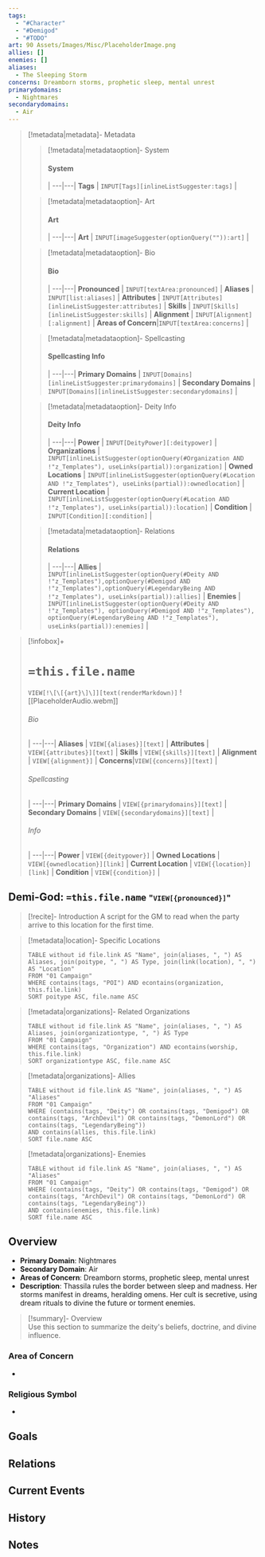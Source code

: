 ```yaml
---
tags:
  - "#Character"
  - "#Demigod"
  - "#TODO"
art: 90 Assets/Images/Misc/PlaceholderImage.png
allies: []
enemies: []
aliases:
  - The Sleeping Storm
concerns: Dreamborn storms, prophetic sleep, mental unrest
primarydomains:
  - Nightmares
secondarydomains:
  - Air
---
```


> [!metadata|metadata]- Metadata 
>> [!metadata|metadataoption]- System
>> #### System
>>  |
>> ---|---|
>> **Tags** | `INPUT[Tags][inlineListSuggester:tags]` |
>
>> [!metadata|metadataoption]- Art
>> #### Art
>>  |
>> ---|---|
>> **Art** | `INPUT[imageSuggester(optionQuery("")):art]` |
>
>> [!metadata|metadataoption]- Bio
>> #### Bio
>>  |
>> ---|---|
>> **Pronounced** |  `INPUT[textArea:pronounced]` |
>> **Aliases** | `INPUT[list:aliases]` |
>> **Attributes** | `INPUT[Attributes][inlineListSuggester:attributes]` |
>> **Skills** | `INPUT[Skills][inlineListSuggester:skills]` |
>> **Alignment** | `INPUT[Alignment][:alignment]` |
>> **Areas of Concern**|`INPUT[textArea:concerns]` |
>
>> [!metadata|metadataoption]- Spellcasting
>> #### Spellcasting Info
>>  |
>>---|---|
>> **Primary Domains** | `INPUT[Domains][inlineListSuggester:primarydomains]` |
>> **Secondary Domains** | `INPUT[Domains][inlineListSuggester:secondarydomains]` |
>
>> [!metadata|metadataoption]- Deity Info
>> #### Deity Info
>>  |
>>---|---|
>> **Power** | `INPUT[DeityPower][:deitypower]` |
>> **Organizations** | `INPUT[inlineListSuggester(optionQuery(#Organization AND !"z_Templates"), useLinks(partial)):organization]` |
>> **Owned Locations** | `INPUT[inlineListSuggester(optionQuery(#Location AND !"z_Templates"), useLinks(partial)):ownedlocation]` |
>> **Current Location** | `INPUT[inlineListSuggester(optionQuery(#Location AND !"z_Templates"), useLinks(partial)):location]` |
>> **Condition** | `INPUT[Condition][:condition]` |
>
>> [!metadata|metadataoption]- Relations
>> #### Relations
>>  |
>> ---|---|
> **Allies** | `INPUT[inlineListSuggester(optionQuery(#Deity AND !"z_Templates"),optionQuery(#Demigod AND !"z_Templates"),optionQuery(#LegendaryBeing AND !"z_Templates"), useLinks(partial)):allies]` |
> **Enemies** | `INPUT[inlineListSuggester(optionQuery(#Deity AND !"z_Templates"), optionQuery(#Demigod AND !"z_Templates"), optionQuery(#LegendaryBeing AND !"z_Templates"), useLinks(partial)):enemies]` |

> [!infobox]+
> # `=this.file.name`
> `VIEW[!\[\[{art}\]\]][text(renderMarkdown)]`
> ![[PlaceholderAudio.webm]]
> ###### Bio
>  |
> ---|---|
> **Aliases** | `VIEW[{aliases}][text]` |
> **Attributes** | `VIEW[{attributes}][text]` |
> **Skills** | `VIEW[{skills}][text]` |
> **Alignment** | `VIEW[{alignment}]` |
> **Concerns**|`VIEW[{concerns}][text]` |
> ###### Spellcasting
>  |
> ---|---|
>  **Primary Domains** | `VIEW[{primarydomains}][text]` |
>  **Secondary Domains** | `VIEW[{secondarydomains}][text]` |
> ###### Info
>  |
> ---|---|
> **Power** | `VIEW[{deitypower}]` |
> **Owned Locations** | `VIEW[{ownedlocation}][link]` |
> **Current Location** | `VIEW[{location}][link]` |
> **Condition** | `VIEW[{condition}]` |


## **Demi-God: `=this.file.name`** <span style="font-size: medium">"`VIEW[{pronounced}]`"</span>

> [!recite]- Introduction
> A script for the GM to read when the party arrive to this location for the first time.

> [!metadata|location]- Specific Locations
> ```dataview
> TABLE without id file.link AS "Name", join(aliases, ", ") AS Aliases, join(poitype, ", ") AS Type, join(link(location), ", ") AS "Location"
> FROM "01 Campaign"
> WHERE contains(tags, "POI") AND econtains(organization, this.file.link)
> SORT poitype ASC, file.name ASC

> [!metadata|organizations]- Related Organizations
> ```dataview
> TABLE without id file.link AS "Name", join(aliases, ", ") AS Aliases, join(organizationtype, ", ") AS Type
> FROM "01 Campaign"
> WHERE contains(tags, "Organization") AND econtains(worship, this.file.link)
> SORT organizationtype ASC, file.name ASC

> [!metadata|organizations]- Allies
> ```dataview
> TABLE without id file.link AS "Name", join(aliases, ", ") AS "Aliases"
> FROM "01 Campaign"
> WHERE (contains(tags, "Deity") OR contains(tags, "Demigod") OR contains(tags, "ArchDevil") OR contains(tags, "DemonLord") OR contains(tags, "LegendaryBeing"))
> AND contains(allies, this.file.link)
> SORT file.name ASC

> [!metadata|organizations]- Enemies
> ```dataview
> TABLE without id file.link AS "Name", join(aliases, ", ") AS "Aliases"
> FROM "01 Campaign"
> WHERE (contains(tags, "Deity") OR contains(tags, "Demigod") OR contains(tags, "ArchDevil") OR contains(tags, "DemonLord") OR contains(tags, "LegendaryBeing"))
> AND contains(enemies, this.file.link)
> SORT file.name ASC



## Overview
- **Primary Domain**: Nightmares
- **Secondary Domain**: Air
- **Areas of Concern**: Dreamborn storms, prophetic sleep, mental unrest
- **Description**: Thassila rules the border between sleep and madness. Her storms manifest in dreams, heralding omens. Her cult is secretive, using dream rituals to divine the future or torment enemies.
 
> [!summary]- Overview  
> Use this section to summarize the deity's beliefs, doctrine, and divine influence.

### Area of Concern
- 

### Religious Symbol
- 

## Goals



## Relations 



## Current Events



## History



## Notes

